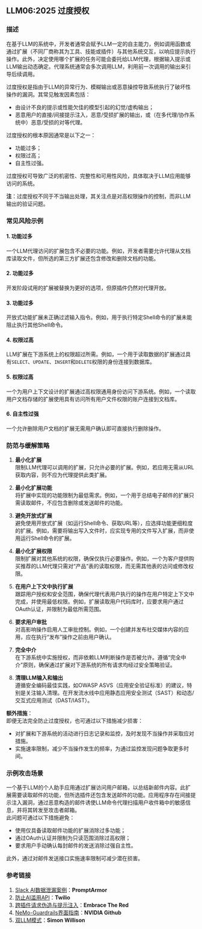 ## LLM06:2025 过度授权

### 描述

在基于LLM的系统中，开发者通常会赋予LLM一定的自主能力，例如调用函数或通过扩展（不同厂商称其为工具、技能或插件）与其他系统交互，以响应提示执行操作。此外，决定使用哪个扩展的任务可能会委托给LLM代理，根据输入提示或LLM输出动态确定。代理系统通常会多次调用LLM，利用前一次调用的输出来引导后续调用。

过度授权是指由于LLM的异常行为、模糊输出或恶意操控导致系统执行了破坏性操作的漏洞。其常见触发因素包括：
- 由设计不良的提示或性能欠佳的模型引起的幻觉/虚构输出；
- 恶意用户的直接/间接提示注入，恶意/受损扩展的输出，或（在多代理/协作系统中）恶意/受损的对等代理。

过度授权的根本原因通常是以下之一：
- 功能过多；
- 权限过高；
- 自主性过强。

过度授权可导致广泛的机密性、完整性和可用性风险，具体取决于LLM应用能够访问的系统。

**注**：过度授权不同于不当输出处理，其关注点是对高权限操作的控制，而非LLM输出的验证问题。

### 常见风险示例

#### 1. 功能过多
一个LLM代理访问的扩展包含不必要的功能。例如，开发者需要允许代理从文档库读取文件，但所选的第三方扩展还包含修改和删除文档的功能。

#### 2. 功能过多
开发阶段试用的扩展被替换为更好的选项，但原插件仍然对代理开放。

#### 3. 功能过多
开放式功能扩展未正确过滤输入指令。例如，用于执行特定Shell命令的扩展未能阻止执行其他Shell命令。

#### 4. 权限过高
LLM扩展在下游系统上的权限超过所需。例如，一个用于读取数据的扩展通过具有`SELECT`、`UPDATE`、`INSERT`和`DELETE`权限的身份连接到数据库。

#### 5. 权限过高
一个为用户上下文设计的扩展通过高权限通用身份访问下游系统。例如，一个读取用户文档存储的扩展使用具有访问所有用户文件权限的账户连接到文档库。

#### 6. 自主性过强
一个允许删除用户文档的扩展无需用户确认即可直接执行删除操作。

### 防范与缓解策略

1. **最小化扩展**  
   限制LLM代理可以调用的扩展，只允许必要的扩展。例如，若应用无需从URL获取内容，则不应为代理提供此类扩展。

2. **最小化扩展功能**  
   将扩展中实现的功能限制为最低需求。例如，一个用于总结电子邮件的扩展只需读取邮件，不应包含删除或发送邮件的功能。

3. **避免开放式扩展**  
   避免使用开放式扩展（如运行Shell命令、获取URL等），应选择功能更细粒度的扩展。例如，需要将输出写入文件时，应实现专用的文件写入扩展，而非使用运行Shell命令的扩展。

4. **最小化扩展权限**  
   限制扩展对其他系统的权限，确保仅执行必要操作。例如，一个为客户提供购买推荐的LLM代理只需对“产品”表的读取权限，而无需其他表的访问或修改权限。

5. **在用户上下文中执行扩展**  
   跟踪用户授权和安全范围，确保代理代表用户执行的操作在用户特定上下文中完成，并使用最低权限。例如，扩展读取用户代码库时，应要求用户通过OAuth认证，并限制为最低所需范围。

6. **要求用户审批**  
   对高影响操作启用人工审批控制。例如，一个创建并发布社交媒体内容的应用，应在执行“发布”操作之前由用户确认。

7. **完全中介**  
   在下游系统中实施授权，而非依赖LLM判断操作是否被允许。遵循“完全中介”原则，确保通过扩展对下游系统的所有请求均经过安全策略验证。

8. **清理LLM输入和输出**  
   遵循安全编码最佳实践，如OWASP ASVS（应用安全验证标准）的建议，特别是关注输入清理。在开发流水线中应用静态应用安全测试（SAST）和动态/交互式应用测试（DAST/IAST）。

**额外措施**：  
即便无法完全防止过度授权，也可通过以下措施减少损害：  
- 对扩展和下游系统的活动进行日志记录和监控，及时发现不当操作并采取应对措施。  
- 实施速率限制，减少不当操作发生的频率，为通过监控发现问题争取更多时间。  

### 示例攻击场景

一个基于LLM的个人助手应用通过扩展访问用户邮箱，以总结新邮件内容。此扩展需要读取邮件的功能，但所选插件还包含发送邮件的功能。应用程序存在间接提示注入漏洞，通过恶意构造的邮件诱使LLM命令代理扫描用户收件箱中的敏感信息，并将其转发至攻击者邮箱。  
此问题可通过以下措施避免：  
- 使用仅具备读取邮件功能的扩展消除过多功能；  
- 通过OAuth认证并限制为只读范围消除过高权限；  
- 要求用户手动确认每封邮件的发送消除过强自主性。  

此外，通过对邮件发送接口实施速率限制可减少潜在损害。

### 参考链接

1. [Slack AI数据泄漏案例](https://promptarmor.substack.com/p/slack-ai-data-exfiltration-from-private)：**PromptArmor**  
2. [防止AI滥用API](https://www.twilio.com/en-us/blog/rogue-ai-agents-secure-your-apis)：**Twilio**  
3. [跨插件请求伪造与提示注入](https://embracethered.com/blog/posts/2023/chatgpt-cross-plugin-request-forgery-and-prompt-injection./)：**Embrace The Red**  
4. [NeMo-Guardrails界面指南](https://github.com/NVIDIA/NeMo-Guardrails/blob/main/docs/security/guidelines.md)：**NVIDIA Github**  
5. [双LLM模式](https://simonwillison.net/2023/Apr/25/dual-llm-pattern/)：**Simon Willison**  
